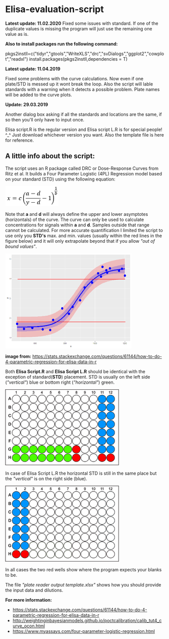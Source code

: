 # Elisa-evaluation-script
**Latest update: 11.02.2020**
Fixed some issues with standard. If one of the duplicate values is missing the program will just use the remaining one value as is. 

**Also to install packages run the following command:**

pkgs2instll=c("tidyr","gtools","WriteXLS","drc","svDialogs","ggplot2","cowplot","readxl")
install.packages(pkgs2instll,dependencies = T)


**Latest update: 11.04.2019**

Fixed some problems with the curve calculations. Now even if one plate/STD is messed up it wont break the loop. Also the script will lable standards with a warning when it detects a possible problem. Plate names will be added to the curve plots.

**Update: 29.03.2019**

Another dialog box asking if all the standards and locations are the same, if so then you'll only have to input once. 

Elisa script.R is the regular version and Elisa script L.R is for special people! ^_^ Just download whichever version you want. Also the template file is here for reference.  

## A little info about the script:

The script uses an R package called DRC or Dose-Response Curves from Ritz et al. 
It builds a Four Parameter Logistic (4PL) Regression model based on your standard (STD) using the following equation:

![](https://raw.githubusercontent.com/Pestudkaru/Elisa-evaluation-script/master/eq.png)

Note that **a** and **d** will always define the upper and lower asymptotes (horizontals) of the curve. The curve can only be used to calculate concentrations for signals within **a** and **d**. Samples outside that range cannot be calculated.
For more accurate quantification I limited the script to use only you **STD's** max. and min. values (usually within the red lines in the figure below) and it will only extrapolate beyond that if you allow *"out of bound values"*.

<img src="https://raw.githubusercontent.com/Pestudkaru/Elisa-evaluation-script/master/ll4%20equation.png" height="300px" width="400px">

**image from:**
https://stats.stackexchange.com/questions/61144/how-to-do-4-parametric-regression-for-elisa-data-in-r

Both **Elisa Script.R** and **Elisa Script L.R** should be identical with the exception of standard(**STD**) placement. STD is usually on the left side (*"vertical"*) blue or bottom right (*"horizontal"*) green.

<img src="https://raw.githubusercontent.com/Pestudkaru/Elisa-evaluation-script/master/96.jpg" height="240px" width="360px">

In case of Elisa Script L.R the horizontal STD is still in the same place but the *"vertical"* is on the right side (blue).

<img src="https://raw.githubusercontent.com/Pestudkaru/Elisa-evaluation-script/master/96%20L.jpg" height="240px" width="360px">

In all cases the two red wells show where the program expects your blanks to be.

The file *"plate reader output template.xlsx"* shows how you should provide the input data and dilutions. 

**For more information:**

+ https://stats.stackexchange.com/questions/61144/how-to-do-4-parametric-regression-for-elisa-data-in-r
+ http://weightinginbayesianmodels.github.io/poctcalibration/calib_tut4_curve_ocon.html
+ https://www.myassays.com/four-parameter-logistic-regression.html
